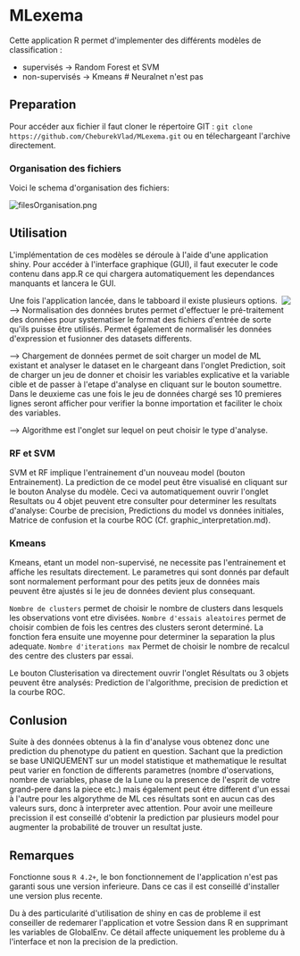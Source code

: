 # MLexema

Cette application R permet d'implementer des différents modèles de classification : 
* supervisés -> Random Forest et SVM
* non-supervisés -> Kmeans
\# Neuralnet n'est pas 

## Preparation

Pour accéder aux fichier il faut cloner le répertoire GIT :
```git clone https://github.com/CheburekVlad/MLexema.git```
ou en télechargeant l'archive directement.

### Organisation des fichiers
Voici le schema d'organisation des fichiers:

![filesOrganisation.png](./docs/fileOrganisation.png)

## Utilisation
L'implémentation de ces modèles se déroule à l'aide d'une application shiny. Pour accéder à l'interface graphique (GUI), il faut executer le code contenu dans app.R ce qui chargera automatiquement les dependances manquants et lancera le GUI.

<img style="float: right;" src="./docs/tabboard.png">
Une fois l'application lancée, dans le tabboard il existe plusieurs options.
--> Normalisation des données brutes permet d'effectuer le pré-traitement des données pour systematiser le format des fichiers d'entrée de sorte qu'ils puisse être utilisés. Permet également de normalisér les données d'expression et fusionner des datasets differents.

--> Chargement de données permet de soit charger un model de ML existant et analyser le dataset en le chargeant dans l'onglet Prediction, soit de charger un jeu de donner et choisir les variables explicative et la variable cible et de passer à l'etape d'analyse en cliquant sur le bouton soumettre. Dans le deuxieme cas une fois le jeu de données chargé ses 10 premieres lignes seront afficher pour verifier la bonne importation et faciliter le choix des variables.

--> Algorithme est l'onglet sur lequel on peut choisir le type d'analyse.

### RF et SVM
SVM et RF implique l'entrainement d'un nouveau model (bouton Entrainement). La prediction de ce model peut être visualisé en cliquant sur le bouton Analyse du modèle. Ceci va automatiquement ouvrir l'onglet Resultats ou 4 objet peuvent etre consulter pour determiner les resultats d'analyse: Courbe de precision, Predictions du model vs données initiales, Matrice de confusion et la courbe ROC (Cf. graphic_interpretation.md).

### Kmeans
Kmeans, etant un model non-supervisé, ne necessite pas l'entrainement et affiche les resultats directement. Le parametres qui sont donnés par default sont normalement performant pour des petits jeux de données mais peuvent être ajustés si le jeu de données devient plus consequant.

```Nombre de clusters``` permet de choisir le nombre de clusters dans lesquels les observations vont etre divisées.
```Nombre d'essais aleatoires``` permet de choisir combien de fois les centres des clusters seront determiné. La fonction fera ensuite une moyenne pour determiner la separation la plus adequate.
```Nombre d'iterations max``` Permet de choisir le nombre de recalcul des centre des clusters par essai.

Le bouton Clusterisation va directement ouvrir l'onglet Résultats ou 3 objets peuvent être analysés: Prediction de l'algorithme, precision de prediction et la courbe ROC.

## Conlusion

Suite à des données obtenus à la fin d'analyse vous obtenez donc une prediction du phenotype du patient en question. Sachant que la prediction se base UNIQUEMENT sur un model statistique et mathematique le resultat peut varier en fonction de differents parametres (nombre d'oservations, nombre de variables, phase de la Lune ou la presence de l'esprit de votre grand-pere dans la piece etc.) mais également peut étre different d'un essai à l'autre pour les algorythme de ML ces résultats sont en aucun cas des valeurs surs, donc à interpreter avec attention. Pour avoir une meilleure precission il est conseillé d'obtenir la prediction par plusieurs model pour augmenter la probabilité de trouver un resultat juste. 

## Remarques

Fonctionne sous ```R 4.2+```, le bon fonctionnement de l'application n'est pas garanti sous une version inferieure. Dans ce cas il est conseillé d'installer une version plus recente.

Du à des particularité d'utilisation de shiny en cas de probleme il est conseiller de redemarer l'application et votre Session dans R en supprimant les variables de GlobalEnv. Ce détail affecte uniquement les probleme du à l'interface et non la precision de la prediction.


